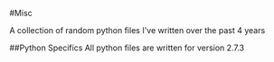 #Misc

A collection of random python files I've written over the past 4 years
	
##Python Specifics
All python files are written for version 2.7.3
